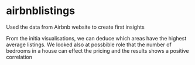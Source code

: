 # airbnblistings
Used the data from Airbnb website to create first insights 

From the initia visualisations, we can deduce which areas have the highest average listings. 
We looked also at possbible role that the number of bedrooms in a house can effect the pricing and the results shows a positive correlation
